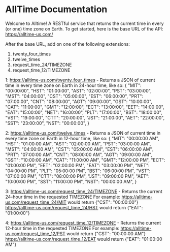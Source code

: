 # AllTime Documentation

Welcome to Alltime! A RESTful service that returns the current time in every (or one) time zone on Earth. 
To get started, here is the base URL of the API: https://alltime-us.com/

After the base URL, add on one of the following extensions:
  1. twenty_four_times
  2. twelve_times
  3. request_time_24/TIMEZONE
  4. request_time_12/TIMEZONE
  
1:
https://alltime-us.com/twenty_four_times - Returns a JSON of current time in every time zone on Earth in 24-hour time, like so:
 {
    "MIT": "00:00:00",
    "HST": "01:00:00",
    "AST": "02:00:00",
    "PST": "03:00:00",
    "MST": "04:00:00",
    "CST": "05:00:00",
    "EST": "06:00:00",
    "PRT": "07:00:00",
    "CNT": "08:00:00",
    "AGT": "09:00:00",
    "GST": "10:00:00",
    "CAT": "11:00:00",
    "GMT": "12:00:00",
    "ECT": "13:00:00",
    "EET": "14:00:00",
    "EAT": "15:00:00",
    "NET": "16:00:00",
    "PLT": "17:00:00",
    "BST": "18:00:00",
    "VST": "19:00:00",
    "CTT": "20:00:00",
    "JST": "21:00:00",
    "AET": "22:00:00",
    "SST": "23:00:00",
    "NST": "00:00:00",
}

2:
https://alltime-us.com/twelve_times - Returns a JSON of current time in every time zone on Earth in 12-hour time, like so:
{
    "MIT": "00:00:00 AM",
    "HST": "01:00:00 AM",
    "AST": "02:00:00 AM",
    "PST": "03:00:00 AM",
    "MST": "04:00:00 AM",
    "CST": "05:00:00 AM",
    "EST": "06:00:00 AM",
    "PRT": "07:00:00 AM",
    "CNT": "08:00:00 AM",
    "AGT": "09:00:00 AM",
    "GST": "10:00:00 AM",
    "CAT": "11:00:00 AM",
    "GMT": "12:00:00 PM",
    "ECT": "01:00:00 PM",
    "EET": "02:00:00 PM",
    "EAT": "03:00:00 PM",
    "NET": "04:00:00 PM",
    "PLT": "05:00:00 PM",
    "BST": "06:00:00 PM",
    "VST": "07:00:00 PM",
    "CTT": "08:00:00 PM",
    "JST": "09:00:00 PM",
    "AET": "10:00:00 PM",
    "SST": "11:00:00 PM",
    "NST": "00:00:00 AM",
}

3:
https://alltime-us.com/request_time_24/TIMEZONE - Returns the current 24-hour time in the requested TIMEZONE
For example: 
https://alltime-us.com/request_time_24/MIT would return {"CST": "00:00:00"}
https://alltime-us.com/request_time_24/HST would return {"EAT": "01:00:00"}

4:
https://alltime-us.com/request_time_12/TIMEZONE - Returns the current 12-hour time in the requested TIMEZONE
For example: 
https://alltime-us.com/request_time_12/PST would return {"CST": "00:00:00 AM"}
https://alltime-us.com/request_time_12/EAT would return {"EAT": "01:00:00 AM"}

